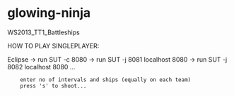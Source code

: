 glowing-ninja
=============

WS2013_TT1_Battleships

HOW TO PLAY SINGLEPLAYER:

Eclipse -> run SUT -c 8080 
        -> run SUT -j 8081 localhost 8080
        -> run SUT -j 8082 localhost 8080
        ...
        
        enter no of intervals and ships (equally on each team)
        press 's' to shoot...
